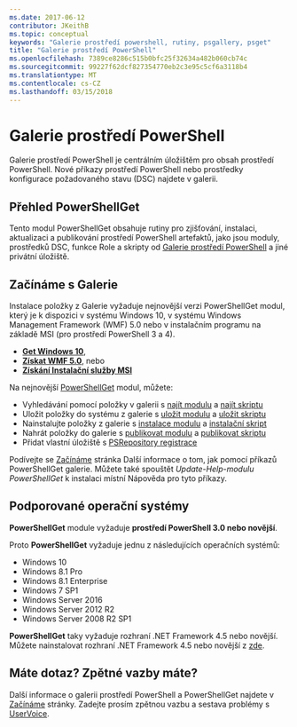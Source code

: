 ```yaml
---
ms.date: 2017-06-12
contributor: JKeithB
ms.topic: conceptual
keywords: "Galerie prostředí powershell, rutiny, psgallery, psget"
title: "Galerie prostředí PowerShell"
ms.openlocfilehash: 7389ce8286c515b0bfc25f32634a482b060cb74c
ms.sourcegitcommit: 99227f62dcf827354770eb2c3e95c5cf6a3118b4
ms.translationtype: MT
ms.contentlocale: cs-CZ
ms.lasthandoff: 03/15/2018
---
```

# <a name="the-powershell-gallery"></a>Galerie prostředí PowerShell

Galerie prostředí PowerShell je centrálním úložištěm pro obsah prostředí PowerShell. Nové příkazy prostředí PowerShell nebo prostředky konfigurace požadovaného stavu (DSC) najdete v galerii.

## <a name="powershellget-overview"></a>Přehled PowerShellGet

Tento modul PowerShellGet obsahuje rutiny pro zjišťování, instalaci, aktualizaci a publikování prostředí PowerShell artefaktů, jako jsou moduly, prostředků DSC, funkce Role a skripty od [Galerie prostředí PowerShell](https://www.PowerShellGallery.com) a jiné privátní úložiště.

## <a name="getting-started-with-the-gallery"></a>Začínáme s Galerie

Instalace položky z Galerie vyžaduje nejnovější verzi PowerShellGet modul, který je k dispozici v systému Windows 10, v systému Windows Management Framework (WMF) 5.0 nebo v instalačním programu na základě MSI (pro prostředí PowerShell 3 a 4).

- [**Get Windows 10**](http://go.microsoft.com/fwlink/?LinkID=624830&clcid=0x409),
- [**Získat WMF 5.0**](http://go.microsoft.com/fwlink/?LinkId=398175), nebo
- [**Získání Instalační služby MSI**](http://go.microsoft.com/fwlink/?LinkID=746217&clcid=0x409)

Na nejnovější [PowerShellGet](http://go.microsoft.com/fwlink/?LinkID=760387&clcid=0x409) modul, můžete:

-   Vyhledávání pomocí položky v galerii s [najít modulu](https://go.microsoft.com/fwlink/?LinkId=821658) a [najít skriptu](https://go.microsoft.com/fwlink/?LinkId=822322)
-   Uložit položky do systému z galerie s [uložit modulu](https://go.microsoft.com/fwlink/?LinkId=821669) a [uložit skriptu](https://go.microsoft.com/fwlink/?LinkId=822334)
-   Nainstalujte položky z galerie s [instalace modulu](https://go.microsoft.com/fwlink/?LinkId=821663) a [instalační skript](https://go.microsoft.com/fwlink/?LinkId=822327)
-   Nahrát položky do galerie s [publikovat modulu](https://go.microsoft.com/fwlink/?LinkId=821666) a [publikovat skriptu](https://go.microsoft.com/fwlink/?LinkId=822331)
-   Přidat vlastní úložiště s [PSRepository registrace](https://go.microsoft.com/fwlink/?LinkId=821668)

Podívejte se [Začínáme](psgallery/psgallery_gettingstarted.md) stránka Další informace o tom, jak pomocí příkazů PowerShellGet galerie. Můžete také spouštět *Update-Help-modulu PowerShellGet* k instalaci místní Nápověda pro tyto příkazy.

## <a name="supported-operating-systems"></a>Podporované operační systémy

**PowerShellGet** module vyžaduje **prostředí PowerShell 3.0 nebo novější**.

Proto **PowerShellGet** vyžaduje jednu z následujících operačních systémů:

- Windows 10
- Windows 8.1 Pro
- Windows 8.1 Enterprise
- Windows 7 SP1
- Windows Server 2016
- Windows Server 2012 R2
- Windows Server 2008 R2 SP1

**PowerShellGet** taky vyžaduje rozhraní .NET Framework 4.5 nebo novější. Můžete nainstalovat rozhraní .NET Framework 4.5 nebo novější z [zde](https://msdn.microsoft.com/library/5a4x27ek.aspx).


## <a name="got-a-question-have-feedback"></a>Máte dotaz? Zpětné vazby máte?

Další informace o galerii prostředí PowerShell a PowerShellGet najdete v [Začínáme](psgallery/psgallery_gettingstarted.md) stránky. Zadejte prosím zpětnou vazbu a sestava problémy s [UserVoice](http://windowsserver.uservoice.com/forums/301869-powershell).

